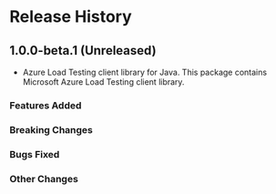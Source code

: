 # Release History

## 1.0.0-beta.1 (Unreleased)

- Azure Load Testing client library for Java. This package contains Microsoft Azure Load Testing client library.

### Features Added

### Breaking Changes

### Bugs Fixed

### Other Changes
